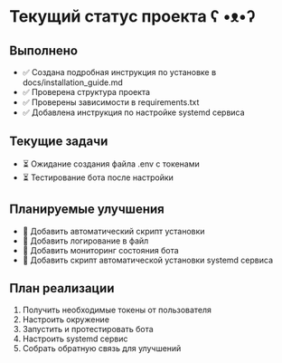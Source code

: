 # Текущий статус проекта ʕ •ᴥ•ʔ

## Выполнено
- ✅ Создана подробная инструкция по установке в docs/installation_guide.md
- ✅ Проверена структура проекта
- ✅ Проверены зависимости в requirements.txt
- ✅ Добавлена инструкция по настройке systemd сервиса

## Текущие задачи
- ⏳ Ожидание создания файла .env с токенами
- ⏳ Тестирование бота после настройки

## Планируемые улучшения
- 📝 Добавить автоматический скрипт установки
- 📝 Добавить логирование в файл
- 📝 Добавить мониторинг состояния бота
- 📝 Добавить скрипт автоматической установки systemd сервиса

## План реализации
1. Получить необходимые токены от пользователя
2. Настроить окружение
3. Запустить и протестировать бота
4. Настроить systemd сервис
5. Собрать обратную связь для улучшений 